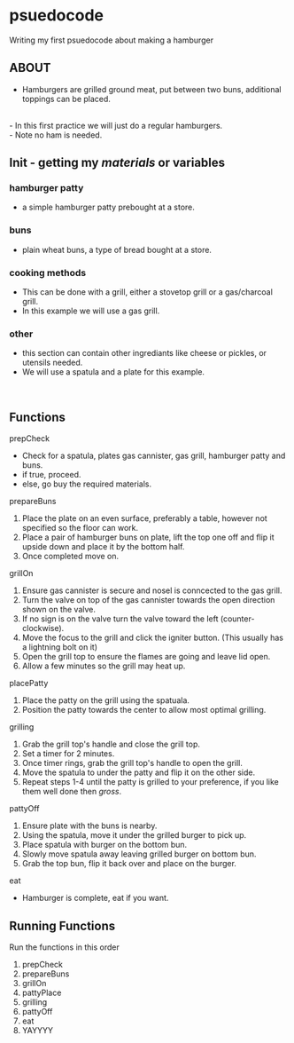 # psuedocode
Writing my first psuedocode about making a hamburger
## ABOUT
- Hamburgers are grilled ground meat, put between two buns, additional toppings can be placed.
<br>
- In this first practice we will just do a regular hamburgers.
<br>
- Note no ham is needed.
<br>

## Init - getting my *materials* or variables

### hamburger patty
- a simple hamburger patty prebought at a store.

### buns
- plain wheat buns, a type of bread bought at a store.

### cooking methods
- This can be done with a grill, either a stovetop grill or a gas/charcoal grill.
- In this example we will use a gas grill.

### other
- this section can contain other ingrediants like cheese or pickles, or utensils needed.
- We will use a spatula and a plate for this example.
<br>

## Functions

prepCheck
* Check for a spatula, plates gas cannister, gas grill, hamburger patty and buns.
* if true, proceed.
* else, go buy the required materials.

prepareBuns
1. Place the plate on an even surface, preferably a table, however not specified so the floor can work.
2. Place a pair of hamburger buns on plate, lift the top one off and flip it upside down and place it by the bottom half.
3. Once completed move on.

grillOn
1. Ensure gas cannister is secure and nosel is conncected to the gas grill.
2. Turn the valve on top of the gas cannister towards the open direction shown on the valve.
3. If no sign is on the valve turn the valve toward the left  (counter-clockwise).
4. Move the focus to the grill and click the igniter button. (This usually has a lightning bolt on it)
5. Open the grill top to ensure the flames are going and leave lid open.
6. Allow a few minutes so the grill may heat up.

placePatty
1. Place the patty on the grill using the spatuala.
2. Position the patty towards the center to allow most optimal grilling.

grilling
1. Grab the grill top's handle and close the grill top.
2. Set a timer for 2 minutes.
3. Once timer rings, grab the grill top's handle to open the grill.
4. Move the spatula to under the patty and flip it on the other side.
5. Repeat steps 1-4 until the patty is grilled to your preference, if you like them well done then *gross*.

pattyOff
1. Ensure plate with the buns is nearby.
2. Using the spatula, move it under the grilled burger to pick up.
3. Place spatula with burger on the bottom bun.
4. Slowly move spatula away leaving grilled burger on bottom bun.
5. Grab the top bun, flip it back over and place on the burger.

eat
* Hamburger is complete, eat if you want.

## Running Functions

Run the functions in this order
1. prepCheck
2. prepareBuns
3. grillOn
4. pattyPlace
5. grilling
6. pattyOff
7. eat
8. YAYYYY
